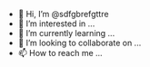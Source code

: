 - 👋 Hi, I’m @sdfgbrefgttre
- 👀 I’m interested in ...
- 🌱 I’m currently learning ...
- 💞️ I’m looking to collaborate on ...
- 📫 How to reach me ...

<!---
sdfgbrefgttre/sdfgbrefgttre is a ✨ special ✨ repository because its `README.md` (this file) appears on your GitHub profile.
You can click the Preview link to take a look at your changes.
--->

